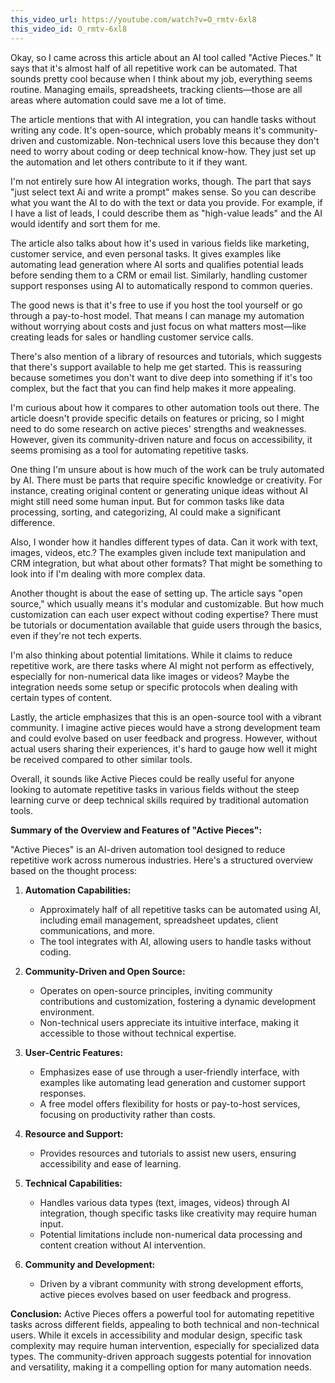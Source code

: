 ```yaml
---
this_video_url: https://youtube.com/watch?v=O_rmtv-6xl8
this_video_id: O_rmtv-6xl8
---
```

<think>
Okay, so I came across this article about an AI tool called "Active Pieces." It says that it's almost half of all repetitive work can be automated. That sounds pretty cool because when I think about my job, everything seems routine. Managing emails, spreadsheets, tracking clients—those are all areas where automation could save me a lot of time.

The article mentions that with AI integration, you can handle tasks without writing any code. It's open-source, which probably means it's community-driven and customizable. Non-technical users love this because they don't need to worry about coding or deep technical know-how. They just set up the automation and let others contribute to it if they want.

I'm not entirely sure how AI integration works, though. The part that says "just select text Ai and write a prompt" makes sense. So you can describe what you want the AI to do with the text or data you provide. For example, if I have a list of leads, I could describe them as "high-value leads" and the AI would identify and sort them for me.

The article also talks about how it's used in various fields like marketing, customer service, and even personal tasks. It gives examples like automating lead generation where AI sorts and qualifies potential leads before sending them to a CRM or email list. Similarly, handling customer support responses using AI to automatically respond to common queries.

The good news is that it's free to use if you host the tool yourself or go through a pay-to-host model. That means I can manage my automation without worrying about costs and just focus on what matters most—like creating leads for sales or handling customer service calls.

There's also mention of a library of resources and tutorials, which suggests that there's support available to help me get started. This is reassuring because sometimes you don't want to dive deep into something if it's too complex, but the fact that you can find help makes it more appealing.

I'm curious about how it compares to other automation tools out there. The article doesn't provide specific details on features or pricing, so I might need to do some research on active pieces' strengths and weaknesses. However, given its community-driven nature and focus on accessibility, it seems promising as a tool for automating repetitive tasks.

One thing I'm unsure about is how much of the work can be truly automated by AI. There must be parts that require specific knowledge or creativity. For instance, creating original content or generating unique ideas without AI might still need some human input. But for common tasks like data processing, sorting, and categorizing, AI could make a significant difference.

Also, I wonder how it handles different types of data. Can it work with text, images, videos, etc.? The examples given include text manipulation and CRM integration, but what about other formats? That might be something to look into if I'm dealing with more complex data.

Another thought is about the ease of setting up. The article says "open source," which usually means it's modular and customizable. But how much customization can each user expect without coding expertise? There must be tutorials or documentation available that guide users through the basics, even if they're not tech experts.

I'm also thinking about potential limitations. While it claims to reduce repetitive work, are there tasks where AI might not perform as effectively, especially for non-numerical data like images or videos? Maybe the integration needs some setup or specific protocols when dealing with certain types of content.

Lastly, the article emphasizes that this is an open-source tool with a vibrant community. I imagine active pieces would have a strong development team and could evolve based on user feedback and progress. However, without actual users sharing their experiences, it's hard to gauge how well it might be received compared to other similar tools.

Overall, it sounds like Active Pieces could be really useful for anyone looking to automate repetitive tasks in various fields without the steep learning curve or deep technical skills required by traditional automation tools.
</think>

**Summary of the Overview and Features of "Active Pieces":**

"Active Pieces" is an AI-driven automation tool designed to reduce repetitive work across numerous industries. Here's a structured overview based on the thought process:

1. **Automation Capabilities:**
   - Approximately half of all repetitive tasks can be automated using AI, including email management, spreadsheet updates, client communications, and more.
   - The tool integrates with AI, allowing users to handle tasks without coding.

2. **Community-Driven and Open Source:**
   - Operates on open-source principles, inviting community contributions and customization, fostering a dynamic development environment.
   - Non-technical users appreciate its intuitive interface, making it accessible to those without technical expertise.

3. **User-Centric Features:**
   - Emphasizes ease of use through a user-friendly interface, with examples like automating lead generation and customer support responses.
   - A free model offers flexibility for hosts or pay-to-host services, focusing on productivity rather than costs.

4. **Resource and Support:**
   - Provides resources and tutorials to assist new users, ensuring accessibility and ease of learning.

5. **Technical Capabilities:**
   - Handles various data types (text, images, videos) through AI integration, though specific tasks like creativity may require human input.
   - Potential limitations include non-numerical data processing and content creation without AI intervention.

6. **Community and Development:**
   - Driven by a vibrant community with strong development efforts, active pieces evolves based on user feedback and progress.

**Conclusion:**
Active Pieces offers a powerful tool for automating repetitive tasks across different fields, appealing to both technical and non-technical users. While it excels in accessibility and modular design, specific task complexity may require human intervention, especially for specialized data types. The community-driven approach suggests potential for innovation and versatility, making it a compelling option for many automation needs.

